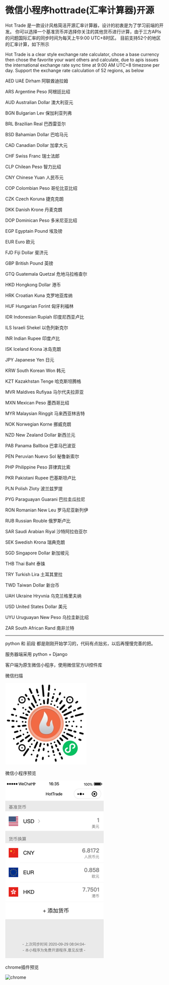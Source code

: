 # 微信小程序hottrade(汇率计算器)开源

Hot Trade 是一款设计风格简洁开源汇率计算器，设计的初衷是为了学习前端的开发。
你可以选择一个基准货币并选择你关注的其他货币进行计算，由于三方APIs的问题国际汇率的同步时间为每天上午9:00 UTC+8时区。
目前支持52个的地区的汇率计算，如下所示

Hot Trade is a clear style exchange rate calculator, chose a base currency then chose the favorite your want others and calculate, due to apis issues the international exchange rate sync time at 9:00 AM UTC+8 timezone per day.
Support the exchange rate calculation of 52 regions, as below

AED	UAE Dirham	阿联酋迪拉姆

ARS	Argentine Peso	阿根廷比绍

AUD	Australian Dollar	澳大利亚元

BGN	Bulgarian Lev	保加利亚列弗

BRL	Brazilian Real	巴西雷亚尔

BSD	Bahamian Dollar	巴哈马元

CAD	Canadian Dollar	加拿大元

CHF	Swiss Franc	瑞士法郎

CLP	Chilean Peso	智力比绍

CNY	Chinese Yuan	人民币元

COP	Colombian Peso	哥伦比亚比绍

CZK	Czech Koruna	捷克克朗

DKK	Danish Krone	丹麦克朗

DOP	Dominican Peso	多米尼亚比绍

EGP	Egyptain Pound	埃及镑

EUR	Euro	欧元

FJD	Fiji Dollar	斐济元

GBP	British Pound	英镑

GTQ	Guatemala Quetzal	危地马拉格查尔

HKD	Hongkong Dollar	港币

HRK	Croatian Kuna	克罗地亚库纳

HUF	Hungarian Forint	匈牙利福林

IDR	Indonesian Rupiah	印度尼西亚卢比

ILS	Israeli Shekel	以色列新克尔

INR	Indian Rupee	印度卢比

ISK	Iceland Krona	冰岛克朗

JPY	Japanese Yen	日元

KRW	South Korean Won	韩元

KZT	Kazakhstan Tenge	哈克斯坦腾格

MVR	Maldives Rufiyaa	马尔代夫拉菲亚

MXN	Mexican Peso	墨西哥比绍

MYR	Malaysian Ringgit	马来西亚林吉特

NOK	Norwegian Korne	挪威克朗

NZD	New Zealand Dollar	新西兰元

PAB	Panama Ballboa	巴拿马巴波亚

PEN	Peruvian Nuevo Sol	秘鲁新索尔

PHP	Philippine Peso	菲律宾比索

PKR	Pakistani Rupee	巴基斯坦卢比

PLN	Polish Zloty	波兰兹罗提

PYG	Paraguayan Guarani	巴拉圭瓜拉尼

RON	Romanian New Leu	罗马尼亚新列伊

RUB	Russian Rouble	俄罗斯卢比

SAR	Saudi Arabian Riyal	沙特阿拉伯亚尔

SEK	Swedish Krona	瑞典克朗

SGD	Singapore Dollar	新加坡元

THB	Thai Baht	泰铢

TRY	Turkish Lira	土耳其里拉

TWD	Taiwan Dollar	新台币

UAH	Ukraine Hryvnia	乌克兰格里夫纳

USD	United States Dollar	美元

UYU	Uruguayan New Peso	乌拉圭新比绍

ZAR	South African Rand	南非兰特

---

python 和 前段 都是刚刚开始学习的，代码有点拙劣，以后再慢慢完善的把。

服务器端采用 python + Django

客户端为原生微信小程序，使用微信官方UI控件库

微信扫描

![qrcde](qrcode.jpg)

微信小程序预览

![preview](preview.png)

chrome插件预览

![chrome](chrome.png)

